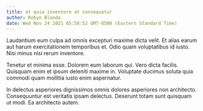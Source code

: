 ```yaml
---
title: at quia inventore at consequatur
author: Robyn Blanda
date: Wed Nov 24 2021 05:58:52 GMT-0500 (Eastern Standard Time)
---
```

Laudantium eum culpa ad omnis excepturi maxime dicta velit. Et alias earum aut harum exercitationem temporibus et. Odio quam voluptatibus id iusto. Nisi minus nisi rerum inventore.

 Tenetur et minima esse. Dolorem eum laborum qui. Vero dicta facilis. Quisquam enim et ipsum deleniti maxime in. Voluptate ducimus soluta quia commodi quam mollitia iusto enim aspernatur.

 In delectus asperiores dignissimos omnis dolores asperiores non architecto. Consequuntur est veritatis ipsam delectus. Deserunt totam sunt quisquam ut modi. Ea architecto autem.